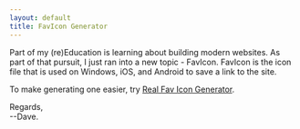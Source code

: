 ```yaml
---
layout: default
title: FavIcon Generator
---
```

Part of my (re)Education is learning about building modern websites.
As part of that pursuit, I just ran into a new topic - FavIcon.
FavIcon is the icon file that is used on Windows, iOS, and Android to
save a link to the site.  

To make generating one easier, try [Real Fav Icon Generator](https://realfavicongenerator.net).


Regards,  
--Dave.